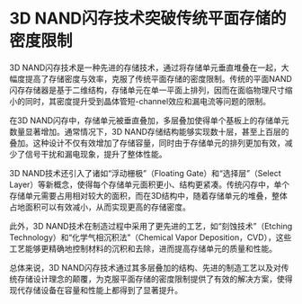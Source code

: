 # 3D NAND闪存技术突破传统平面存储的密度限制

3D NAND闪存技术是一种先进的存储技术，通过将存储单元垂直堆叠在一起，大幅度提高了存储密度与效率，克服了传统平面存储的密度限制。传统的平面NAND闪存存储器是基于二维结构，存储单元在单一平面上排列，因而在面临物理尺寸缩小的同时，其密度提升受到晶体管短-channel效应和漏电流等问题的限制。

在3D NAND闪存中，存储单元被垂直叠加，多层叠加使得单个基板上的存储单元数量显著增加。通常情况下，3D NAND存储结构能够实现数十层，甚至上百层的叠加。这种设计不仅有效增加了存储容量，同时由于存储单元的排列更加有效，减少了信号干扰和漏电现象，提升了整体性能。

3D NAND技术还引入了诸如“浮动栅极”（Floating Gate）和“选择层”（Select Layer）等新概念，使得每个存储单元面积更小、结构更紧凑。传统闪存中，单个存储单元需要占用相对较大的面积，而在3D结构中，随着存储单元的堆叠，整体占地面积可以有效减小，从而实现更高的存储密度。

此外，3D NAND技术在制造过程中采用了更先进的工艺，如“刻蚀技术”（Etching Technology）和“化学气相沉积法”（Chemical Vapor Deposition，CVD），这些工艺能够更精确地控制材料的沉积和去除，进而提高存储单元的质量和性能。

总体来说，3D NAND闪存技术通过其多层叠加的结构、先进的制造工艺以及对传统存储设计理念的颠覆，为克服平面存储的密度限制提供了有效的解决方案，使得现代存储设备在容量和性能上都得到了显著提升。